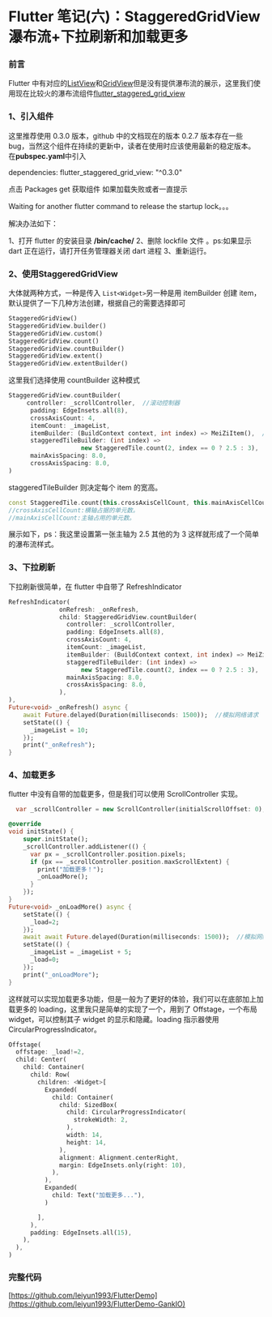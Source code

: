 # Flutter 笔记(六)：StaggeredGridView 瀑布流+下拉刷新和加载更多

### 前言

Flutter 中有对应的[ListView](https://api.flutter.dev/flutter/widgets/ListView-class.html)和[GridView](https://api.flutter.dev/flutter/widgets/GridView-class.html)但是没有提供瀑布流的展示，这里我们使用现在比较火的瀑布流组件[flutter_staggered_grid_view](https://github.com/letsar/flutter_staggered_grid_view)

### 1、引入组件

这里推荐使用 0.3.0 版本，github 中的文档现在的版本 0.2.7 版本存在一些 bug，当然这个组件在持续的更新中，读者在使用时应该使用最新的稳定版本。
在**pubspec.yaml**中引入

dependencies:
flutter_staggered_grid_view: "^0.3.0"

点击 Packages get 获取组件
如果加载失败或者一直提示

Waiting for another flutter command to release the startup lock。。。

解决办法如下：

1、打开 flutter 的安装目录 **/bin/cache/**
2、删除 lockfile 文件 。ps:如果显示 dart 正在运行，请打开任务管理器关闭 dart 进程
3、重新运行。

### 2、使用**StaggeredGridView**

大体就两种方式，一种是传入 `List<Widget>`另一种是用 itemBuilder 创建 item，默认提供了一下几种方法创建，根据自己的需要选择即可

```dart
StaggeredGridView()
StaggeredGridView.builder()
StaggeredGridView.custom()
StaggeredGridView.count()
StaggeredGridView.countBuilder()
StaggeredGridView.extent()
StaggeredGridView.extentBuilder()
```

这里我们选择使用 countBuilder 这种模式

```dart
StaggeredGridView.countBuilder(
     controller: _scrollController,  //滚动控制器
      padding: EdgeInsets.all(8),
      crossAxisCount: 4,
      itemCount: _imageList,
      itemBuilder: (BuildContext context, int index) => MeiZiItem(),  //返回的组件即为每个item。
      staggeredTileBuilder: (int index) =>
                    new StaggeredTile.count(2, index == 0 ? 2.5 : 3),    //
      mainAxisSpacing: 8.0,
      crossAxisSpacing: 8.0,
)
```

staggeredTileBuilder 则决定每个 item 的宽高。

```dart
const StaggeredTile.count(this.crossAxisCellCount, this.mainAxisCellCount)
//crossAxisCellCount:横轴占据的单元数。
//mainAxisCellCount:主轴占用的单元数。
```

展示如下，ps：我这里设置第一张主轴为 2.5 其他的为 3 这样就形成了一个简单的瀑布流样式。

### 3、下拉刷新

下拉刷新很简单，在 flutter 中自带了 RefreshIndicator

```dart
RefreshIndicator(
              onRefresh: _onRefresh,
              child: StaggeredGridView.countBuilder(
                controller: _scrollController,
                padding: EdgeInsets.all(8),
                crossAxisCount: 4,
                itemCount: _imageList,
                itemBuilder: (BuildContext context, int index) => MeiZiItem(),
                staggeredTileBuilder: (int index) =>
                    new StaggeredTile.count(2, index == 0 ? 2.5 : 3),
                mainAxisSpacing: 8.0,
                crossAxisSpacing: 8.0,
              ),
),
Future<void> _onRefresh() async {
    await Future.delayed(Duration(milliseconds: 1500));  //模拟网络请求
    setState(() {
      _imageList = 10;
    });
    print("_onRefresh");
}
```

### 4、加载更多

flutter 中没有自带的加载更多，但是我们可以使用 ScrollController 实现。

```dart
  var _scrollController = new ScrollController(initialScrollOffset: 0);

@override
void initState() {
    super.initState();
    _scrollController.addListener(() {
      var px = _scrollController.position.pixels;
      if (px == _scrollController.position.maxScrollExtent) {
        print("加载更多！");
        _onLoadMore();
      }
    });
}
Future<void> _onLoadMore() async {
    setState(() {
      _load=2;
    });
    await await Future.delayed(Duration(milliseconds: 1500));  //模拟网络请求
    setState(() {
      _imageList = _imageList + 5;
      _load=0;
    });
    print("_onLoadMore");
}
```

这样就可以实现加载更多功能，但是一般为了更好的体验，我们可以在底部加上加载更多的 loading，这里我只是简单的实现了一个，用到了 Offstage，一个布局 widget，可以控制其子 widget 的显示和隐藏。loading 指示器使用 CircularProgressIndicator。

```dart
Offstage(
  offstage: _load!=2,
  child: Center(
    child: Container(
      child: Row(
        children: <Widget>[
          Expanded(
            child: Container(
              child: SizedBox(
                child: CircularProgressIndicator(
                  strokeWidth: 2,
                ),
                width: 14,
                height: 14,
              ),
              alignment: Alignment.centerRight,
              margin: EdgeInsets.only(right: 10),
            ),
          ),
          Expanded(
            child: Text("加载更多..."),
          )

        ],
      ),
      padding: EdgeInsets.all(15),
    ),
  ),
)
```

### 完整代码

[https://github.com/leiyun1993/FlutterDemo](https://github.com/leiyun1993/FlutterDemo-GankIO)
